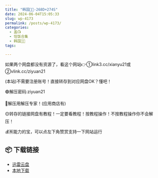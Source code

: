 ```yaml
---
title: "韩国🐷🐱-268D+274S"
date: 2024-06-04T15:05:33
slug: wp-4173
permalink: /posts/wp-4173/
categories:
  - 盖📺
  - 恰饭合集
  - 韩国🐷🐱
tags:

---
```


如果两个网盘都没有资源了，看这个网站👉①link3.cc/xianyu21或②vlink.cc/ziyuan21

(本站)不需要注册账号！直接转存到对应网盘OK？懂吧！

🟢解压密码:ziyuan21

🔵解压用解压专家！(应用商店有)

🟡转存的链接网盘有教程！一定要看教程！按教程操作！不按教程操作你不会解压！

💰🈶能力的宝，可以点左下角赞赏支持一下网站运行

## 📦 下载链接
- [迅雷云盘](https://blziyuan21.com/pay-download/4173?key=1d3770211d&down_id=0)
- [本地下载](https://blziyuan21.com/pay-download/4173?key=1d3770211d&down_id=1)

